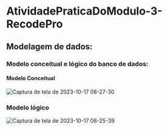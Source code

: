 # AtividadePraticaDoModulo-3-RecodePro

## Modelagem de dados:
### Modelo conceitual e lógico do banco de dados:

#### Modelo Conceitual
![Captura de tela de 2023-10-17 08-27-30](https://github.com/joaofilhox/AtividadePraticaDoModulo-3-RecodePro/assets/117484929/4dfabec0-b8f1-4334-8df3-1f4776ddbf99)

### Modelo lógico
![Captura de tela de 2023-10-17 08-25-39](https://github.com/joaofilhox/AtividadePraticaDoModulo-3-RecodePro/assets/117484929/86986b87-7c0a-4774-b550-cec4c62ecd38)
